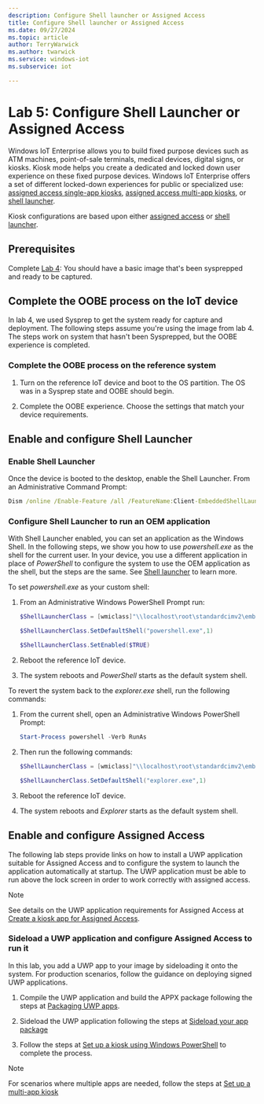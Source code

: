 ```yaml
---
description: Configure Shell launcher or Assigned Access
title: Configure Shell launcher or Assigned Access
ms.date: 09/27/2024
ms.topic: article
author: TerryWarwick
ms.author: twarwick
ms.service: windows-iot
ms.subservice: iot

---
```


# Lab 5: Configure Shell Launcher or Assigned Access

Windows IoT Enterprise allows you to build fixed purpose devices such as ATM machines, point-of-sale terminals, medical devices, digital signs, or kiosks. Kiosk mode helps you create a dedicated and locked down user experience on these fixed purpose devices. Windows IoT Enterprise offers a set of different locked-down experiences for public or specialized use: [assigned access single-app kiosks](/windows/configuration/shell-launcher/single-app-kiosk), [assigned access multi-app kiosks](/windows/configuration/shell-launcher/multi-app-kiosk), or [shell launcher](/windows/configuration/shell-launcher).

Kiosk configurations are based upon either [assigned access](/windows/configuration/guidelines-for-assigned-access-app) or [shell launcher](/windows/configuration/shell-launcher).

## Prerequisites

Complete [Lab 4](iot-ent-sysprep-capture-deploy.md): You should have a basic image that's been sysprepped and ready to be captured.

## Complete the OOBE process on the IoT device

In lab 4, we used Sysprep to get the system ready for capture and deployment. The following steps assume you're using the image from lab 4. The steps work on system that hasn't been Sysprepped, but the OOBE experience is completed.

### Complete the OOBE process on the reference system

1. Turn on the reference IoT device and boot to the OS partition. The OS was in a Sysprep state and OOBE should begin.

1. Complete the OOBE experience. Choose the settings that match your device requirements.

## Enable and configure Shell Launcher

### Enable Shell Launcher

Once the device is booted to the desktop, enable the Shell Launcher. From an Administrative Command Prompt:

```cmd
Dism /online /Enable-Feature /all /FeatureName:Client-EmbeddedShellLauncher
```

### Configure Shell Launcher to run an OEM application

With Shell Launcher enabled, you can set an application as the Windows Shell. In the following steps, we show you how to use *powershell.exe* as the shell for the current user. In your device, you use a different application in place of *PowerShell* to configure the system to use the OEM application as the shell, but the steps are the same. See [Shell launcher](/windows/configuration/shell-launcher) to learn more.

To set *powershell.exe* as your custom shell:

1. From an Administrative Windows PowerShell Prompt run:

    ```PowerShell
    $ShellLauncherClass = [wmiclass]"\\localhost\root\standardcimv2\embedded:WESL_UserSetting"

    $ShellLauncherClass.SetDefaultShell("powershell.exe",1)

    $ShellLauncherClass.SetEnabled($TRUE)
    ```

1. Reboot the reference IoT device.
1. The system reboots and *PowerShell* starts as the default system shell.

To revert the system back to the *explorer.exe* shell, run the following commands:

1. From the current shell, open an Administrative Windows PowerShell Prompt:

    ```powershell
    Start-Process powershell -Verb RunAs
    ```

1. Then run the following commands:

    ```PowerShell
    $ShellLauncherClass = [wmiclass]"\\localhost\root\standardcimv2\embedded:WESL_UserSetting"

    $ShellLauncherClass.SetDefaultShell("explorer.exe",1)
    ```

1. Reboot the reference IoT device.
1. The system reboots and *Explorer* starts as the default system shell.

## Enable and configure Assigned Access

The following lab steps provide links on how to install a UWP application suitable for Assigned Access and to configure the system to launch the application automatically at startup. The UWP application must be able to run above the lock screen in order to work correctly with assigned access.

> [!NOTE]
> See details on the UWP application requirements for Assigned Access at [Create a kiosk app for Assigned Access](/windows-hardware/drivers/partnerapps/create-a-kiosk-app-for-assigned-access).

### Sideload a UWP application and configure Assigned Access to run it

In this lab, you add a UWP app to your image by sideloading it onto the system. For production scenarios, follow the guidance on deploying signed UWP applications.

1. Compile the UWP application and build the APPX package following the steps at [Packaging UWP apps](/windows/uwp/packaging/packaging-uwp-apps).

1. Sideload the UWP application following the steps at [Sideload your app package](/windows/uwp/packaging/packaging-uwp-apps#sideload-your-app-package)

1. Follow the steps at [Set up a kiosk using Windows PowerShell](/windows/configuration/kiosk-single-app#set-up-a-kiosk-using-windows-powershell) to complete the process.

> [!NOTE]
>For scenarios where multiple apps are needed, follow the steps at [Set up a multi-app kiosk](/windows/configuration/assigned-access/configuration-file)
